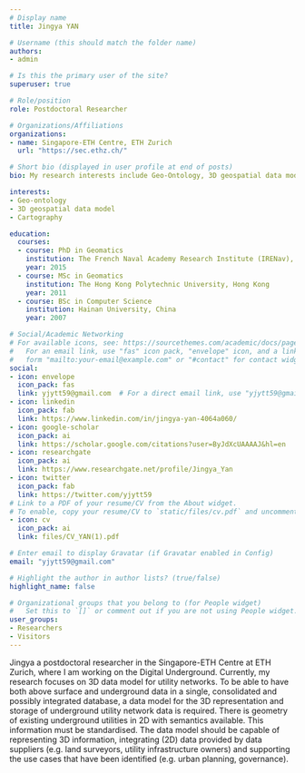 ```yaml
---
# Display name
title: Jingya YAN

# Username (this should match the folder name)
authors:
- admin

# Is this the primary user of the site?
superuser: true

# Role/position
role: Postdoctoral Researcher

# Organizations/Affiliations
organizations:
- name: Singapore-ETH Centre, ETH Zurich
  url: "https://sec.ethz.ch/"

# Short bio (displayed in user profile at end of posts)
bio: My research interests include Geo-Ontology, 3D geospatial data model, geospatial data management, cartography.

interests:
- Geo-ontology
- 3D geospatial data model
- Cartography

education:
  courses:
  - course: PhD in Geomatics
    institution: The French Naval Academy Research Institute (IRENav), France
    year: 2015
  - course: MSc in Geomatics
    institution: The Hong Kong Polytechnic University, Hong Kong
    year: 2011
  - course: BSc in Computer Science
    institution: Hainan University, China
    year: 2007

# Social/Academic Networking
# For available icons, see: https://sourcethemes.com/academic/docs/page-builder/#icons
#   For an email link, use "fas" icon pack, "envelope" icon, and a link in the
#   form "mailto:your-email@example.com" or "#contact" for contact widget.
social:
- icon: envelope
  icon_pack: fas
  link: yjytt59@gmail.com  # For a direct email link, use "yjytt59@gmail.com".
- icon: linkedin
  icon_pack: fab
  link: https://www.linkedin.com/in/jingya-yan-4064a060/
- icon: google-scholar
  icon_pack: ai
  link: https://scholar.google.com/citations?user=ByJdXcUAAAAJ&hl=en
- icon: researchgate
  icon_pack: ai
  link: https://www.researchgate.net/profile/Jingya_Yan
- icon: twitter
  icon_pack: fab
  link: https://twitter.com/yjytt59  
# Link to a PDF of your resume/CV from the About widget.
# To enable, copy your resume/CV to `static/files/cv.pdf` and uncomment the lines below.
- icon: cv
  icon_pack: ai
  link: files/CV_YAN(1).pdf

# Enter email to display Gravatar (if Gravatar enabled in Config)
email: "yjytt59@gmail.com"

# Highlight the author in author lists? (true/false)
highlight_name: false

# Organizational groups that you belong to (for People widget)
#   Set this to `[]` or comment out if you are not using People widget.
user_groups:
- Researchers
- Visitors
---
```


Jingya a postdoctoral researcher in the Singapore-ETH Centre at ETH Zurich, where I am working on the Digital Underground. Currently, my research focuses on 3D data model for utility networks. To be able to have both above surface and underground data in a single, consolidated and possibly integrated database, a data model for the 3D representation and storage of underground utility network data is required. There is geometry of existing underground utilities in 2D with semantics available. This information must be standardised. The data model should be capable of representing 3D information, integrating (2D) data provided by data suppliers (e.g. land surveyors, utility infrastructure owners) and supporting the use cases that have been identified (e.g. urban planning, governance).
